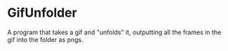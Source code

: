 # GifUnfolder
A program that takes a gif and "unfolds" it, outputting all the frames in the gif into the folder as pngs.
